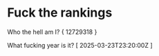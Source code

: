# Fuck the rankings

Who the hell am I?
{ 12729318 }

What fucking year is it?
[ 2025-03-23T23:20:00Z ]
